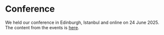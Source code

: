 # Conference
We held our conference in Edinburgh, Istanbul and online on 24 June 2025. The content from the events is [here](https://trust4futures.com/conference/).


